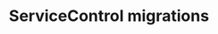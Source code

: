 ---
title: ServiceControl migrations
summary: Instructions for how to migrate ServiceControl instances in various scenarios.
reviewed: 2024-07-15
component: ServiceControl
---